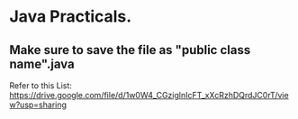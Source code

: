 # Java Practicals.
## Make sure to save the file as "public class name".java

Refer to this List:
https://drive.google.com/file/d/1w0W4_CGziglnIcFT_xXcRzhDQrdJC0rT/view?usp=sharing
